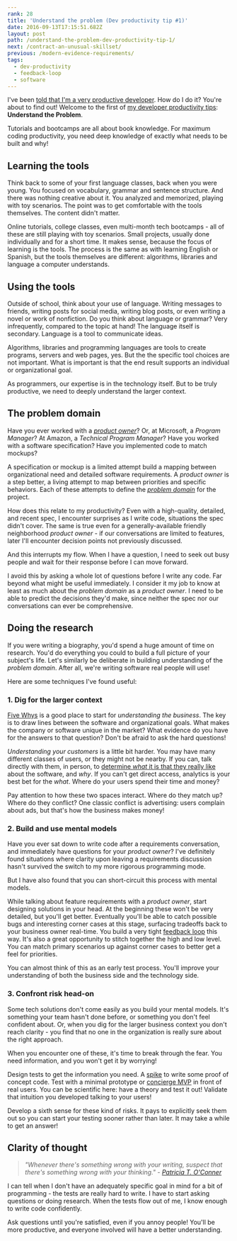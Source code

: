 ```yaml
---
rank: 28
title: 'Understand the problem (Dev productivity tip #1)'
date: 2016-09-13T17:15:51.682Z
layout: post
path: /understand-the-problem-dev-productivity-tip-1/
next: /contract-an-unusual-skillset/
previous: /modern-evidence-requirements/
tags:
  - dev-productivity
  - feedback-loop
  - software
---
```


I've been [told that I'm a very productive developer](https://scottnonnenberg.com/work/#scotts-value-add-is-beyond-mere-lines-of-code-h). How do I do it? You're about to find out! Welcome to the first of [my developer productivity tips](/tags/dev-productivity/): **Understand the Problem**.

Tutorials and bootcamps are all about book knowledge. For maximum coding productivity, you need deep knowledge of exactly what needs to be built and why!

<div class='fold'></div>

## Learning the tools

Think back to some of your first language classes, back when you were young. You focused on vocabulary, grammar and sentence structure. And there was nothing creative about it. You analyzed and memorized, playing with toy scenarios. The point was to get comfortable with the tools themselves. The content didn't matter.

Online tutorials, college classes, even multi-month tech bootcamps - all of these are still playing with toy scenarios. Small projects, usually done individually and for a short time. It makes sense, because the focus of learning is the tools. The process is the same as with learning English or Spanish, but the tools themselves are different: algorithms, libraries and language a computer understands.

## Using the tools

Outside of school, think about your use of language. Writing messages to friends, writing posts for social media, writing blog posts, or even writing a novel or work of nonfiction. Do you think about language or grammar? Very infrequently, compared to the topic at hand! The language itself is secondary. Language is a tool to communicate ideas.

Algorithms, libraries and programming languages are tools to create programs, servers and web pages, yes. But the the specific tool choices are not important. What is important is that the end result supports an individual or organizational goal.

As programmers, our expertise is in the technology itself. But to be truly productive, we need to deeply understand the larger context.

## The problem domain

Have you ever worked with a _[product owner](https://www.mountaingoatsoftware.com/agile/scrum/product-owner)_? Or, at Microsoft, a _Program Manager_? At Amazon, a _Technical Program Manager_? Have you worked with a software specification? Have you implemented code to match mockups?

A specification or mockup is a limited attempt build a mapping between organizational need and detailed software requirements. A _product owner_ is a step better, a living attempt to map between priorities and specific behaviors. Each of these attempts to define the _[problem domain](https://en.wikipedia.org/wiki/Problem_domain)_ for the project.

How does this relate to my productivity? Even with a high-quality, detailed, and recent spec, I encounter surprises as I write code, situations the spec didn't cover. The same is true even for a generally-available friendly neighborhood _product owner_ - if our conversations are limited to features, later I'll encounter decision points not previously discussed.

And this interrupts my flow. When I have a question, I need to seek out busy people and wait for their response before I can move forward.

I avoid this by asking a whole lot of questions before I write any code. Far beyond what might be useful immediately. I consider it my job to know at least as much about the _problem domain_ as a _product owner_. I need to be able to predict the decisions they'd make, since neither the spec nor our conversations can ever be comprehensive.

## Doing the research

If you were writing a biography, you'd spend a huge amount of time on research. You'd do everything you could to build a full picture of your subject's life. Let's similarly be deliberate in building understanding of the _problem domain_. After all, we're writing software real people will use!

Here are some techniques I've found useful:

### 1. Dig for the larger context

[Five Whys](https://en.wikipedia.org/wiki/5_Whys) is a good place to start for _understanding the business_. The key is to draw lines between the software and organizational goals. What makes the company or software unique in the market? What evidence do you have for the answers to that question? Don't be afraid to ask the hard questions!

_Understanding your customers_ is a little bit harder. You may have many different classes of users, or they might not be nearby. If you can, talk directly with them, in person, to [determine _what_ it is that they really like](/from-tech-person-to-people-person/#3-verify) about the software, and _why_. If you can't get direct access, analytics is your best bet for the _what_. Where do your users spend their time and money?

Pay attention to how these two spaces interact. Where do they match up? Where do they conflict? One classic conflict is advertising: users complain about ads, but that's how the business makes money!

### 2. Build and use mental models

Have you ever sat down to write code after a requirements conversation, and immediately have questions for your _product owner_? I've definitely found situations where clarity upon leaving a requirements discussion hasn't survived the switch to my more rigorous programming mode.

But I have also found that you can short-circuit this process with mental models.

While talking about feature requirements with a _product owner_, start designing solutions in your head. At the beginning these won't be very detailed, but you'll get better. Eventually you'll be able to catch possible bugs and interesting corner cases at this stage, surfacing tradeoffs back to your business owner real-time. You build a very tight [feedback loop](/the-why-of-agile/#feedback-loops) this way. It's also a great opportunity to stitch together the high and low level. You can match primary scenarios up against corner cases to better get a feel for priorities.

You can almost think of this as an early test process. You'll improve your understanding of both the business side and the technology side.

### 3. Confront risk head-on

Some tech solutions don't come easily as you build your mental models. It's something your team hasn't done before, or something you don't feel confident about. Or, when you dig for the larger business context you don't reach clarity - you find that no one in the organization is really sure about the right approach.

When you encounter one of these, it's time to break through the fear. You need information, and you won't get it by worrying!

Design tests to get the information you need. A [spike](http://agiledictionary.com/209/spike/) to write some proof of concept code. Test with a minimal prototype or [concierge MVP](http://ibuildmvps.com/blog/the-concierge-minimum-viable-product-maximizes-customer-learning) in front of real users. You can be scientific here: have a theory and test it out! Validate that intuition you developed talking to your users!

Develop a sixth sense for these kind of risks. It pays to explicitly seek them out so you can start your testing sooner rather than later. It may take a while to get an answer!

## Clarity of thought

> _"Whenever there's something wrong with your writing, suspect that there's something wrong with your thinking." - [Patricia T. O'Conner](https://www.goodreads.com/author/quotes/63015.Patricia_T_O_Conner)_

I can tell when I don't have an adequately specific goal in mind for a bit of programming - the tests are really hard to write. I have to start asking questions or doing research. When the tests flow out of me, I know enough to write code confidently.

Ask questions until you're satisfied, even if you annoy people! You'll be more productive, and everyone involved will have a better understanding.
